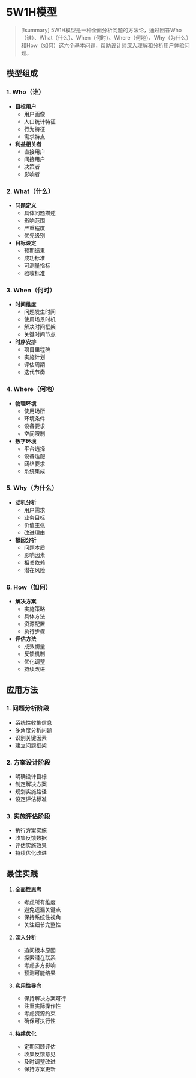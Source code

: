 # 5W1H模型

> [!summary] 5W1H模型是一种全面分析问题的方法论，通过回答Who（谁）、What（什么）、When（何时）、Where（何地）、Why（为什么）和How（如何）这六个基本问题，帮助设计师深入理解和分析用户体验问题。

## 模型组成

### 1. Who（谁）
- **目标用户**
  - 用户画像
  - 人口统计特征
  - 行为特征
  - 需求特点
- **利益相关者**
  - 直接用户
  - 间接用户
  - 决策者
  - 影响者

### 2. What（什么）
- **问题定义**
  - 具体问题描述
  - 影响范围
  - 严重程度
  - 优先级别
- **目标设定**
  - 预期结果
  - 成功标准
  - 可测量指标
  - 验收标准

### 3. When（何时）
- **时间维度**
  - 问题发生时间
  - 使用场景时机
  - 解决时间框架
  - 关键时间节点
- **时序安排**
  - 项目里程碑
  - 实施计划
  - 评估周期
  - 迭代节奏

### 4. Where（何地）
- **物理环境**
  - 使用场所
  - 环境条件
  - 设备要求
  - 空间限制
- **数字环境**
  - 平台选择
  - 设备适配
  - 网络要求
  - 系统集成

### 5. Why（为什么）
- **动机分析**
  - 用户需求
  - 业务目标
  - 价值主张
  - 改进理由
- **根因分析**
  - 问题本质
  - 影响因素
  - 相关依赖
  - 潜在风险

### 6. How（如何）
- **解决方案**
  - 实施策略
  - 具体方法
  - 资源配置
  - 执行步骤
- **评估方法**
  - 成效衡量
  - 反馈机制
  - 优化调整
  - 持续改进

## 应用方法

### 1. 问题分析阶段
- 系统性收集信息
- 多角度分析问题
- 识别关键因素
- 建立问题框架

### 2. 方案设计阶段
- 明确设计目标
- 制定解决方案
- 规划实施路径
- 设定评估标准

### 3. 实施评估阶段
- 执行方案实施
- 收集反馈数据
- 评估实施效果
- 持续优化改进

## 最佳实践

1. **全面性思考**
   - 考虑所有维度
   - 避免遗漏关键点
   - 保持系统性视角
   - 关注细节完整性

2. **深入分析**
   - 追问根本原因
   - 探索潜在联系
   - 考虑多方影响
   - 预测可能结果

3. **实用性导向**
   - 保持解决方案可行
   - 注重实际操作性
   - 考虑资源约束
   - 确保可执行性

4. **持续优化**
   - 定期回顾评估
   - 收集反馈意见
   - 及时调整改进
   - 保持方案更新 
